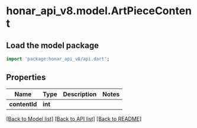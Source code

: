 # honar_api_v8.model.ArtPieceContent

## Load the model package

```dart
import 'package:honar_api_v8/api.dart';
```

## Properties

Name | Type | Description | Notes
------------ | ------------- | ------------- | -------------
**contentId** | **int** |  |

[[Back to Model list]](../README.md#documentation-for-models) [[Back to API list]](../README.md#documentation-for-api-endpoints) [[Back to README]](../README.md)


